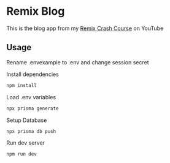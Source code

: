 # Remix Blog

This is the blog app from my [Remix Crash Course](https://youtu.be/d_BhzHVV4aQ) on YouTube

## Usage

Rename .envexample to .env and change session secret

Install dependencies

```sh
npm install
```

Load .env variables

```sh
npx prisma generate
```

Setup Database

```sh
npx prisma db push
```

Run dev server

```sh
npm run dev
```
